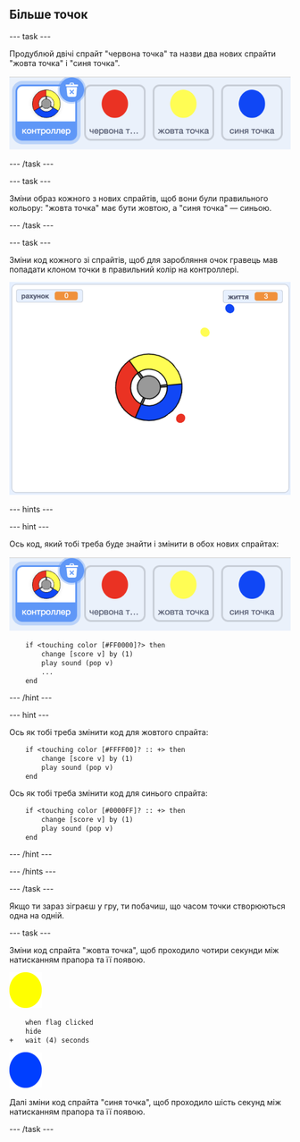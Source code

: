 ## Більше точок

\--- task \---

Продублюй двічі спрайт "червона точка" та назви два нових спрайти "жовта точка" і "синя точка".

![знімок екрана](images/dots-more-dots.png)

\--- /task \---

\--- task \---

Зміни образ кожного з нових спрайтів, щоб вони були правильного кольору: "жовта точка" має бути жовтою, а "синя точка" — синьою.

\--- /task \---

\--- task \---

Зміни код кожного зі спрайтів, щоб для заробляння очок гравець мав попадати клоном точки в правильний колір на контроллері.

![знімок екрана](images/dots-all-test.png)

\--- hints \---

\--- hint \---

Ось код, який тобі треба буде знайти і змінити в обох нових спрайтах:

![знімок екрана](images/dots-more-dots.png)

```blocks3
    if <touching color [#FF0000]?> then
        change [score v] by (1)
        play sound (pop v)
        ...
    end
```

\--- /hint \---

\--- hint \---

Ось як тобі треба змінити код для жовтого спрайта:

```blocks3
    if <touching color [#FFFF00]? :: +> then
        change [score v] by (1)
        play sound (pop v)
    end
```

Ось як тобі треба змінити код для синього спрайта:

```blocks3
    if <touching color [#0000FF]? :: +> then
        change [score v] by (1)
        play sound (pop v)
    end
```

\--- /hint \---

\--- /hints \---

\--- /task \---

Якщо ти зараз зіграєш у гру, ти побачиш, що часом точки створюються одна на одній.

\--- task \---

Зміни код спрайта "жовта точка", щоб проходило чотири секунди між натисканням прапора та її появою.

![Жовта точка](images/yellow-sprite.png)

```blocks3
    when flag clicked
    hide
+   wait (4) seconds
```

![Синя точка](images/blue-sprite.png)

Далі зміни код спрайта "синя точка", щоб проходило шість секунд між натисканням прапора та її появою.

\--- /task \---